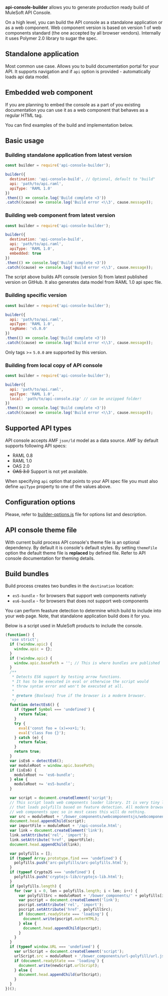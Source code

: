 __api-console-builder__ allows you to generate production ready build of MuleSoft API Console.

On a high level, you can build the API console as a standalone application
or as a web component. Web component version is based on version 1 of web components
standard (the one accepted by all browser vendors). Internally it uses
Polymer 2.0 library to sugar the spec.

## Standalone application

Most common use case. Allows you to build documentation portal for your API.
It supports navigation and if `api` option is provided - automatically loads
api data model.

## Embedded web component

If you are planning to embed the console as a part of you existing documentation
you can use it as a web component that behaves as a regular HTML tag.

You can find examples of the build and implementation below.

## Basic usage

### Building standalone application from latest version

```javascript
const builder = require('api-console-builder');

builder({
  destination: 'api-console-build', // Optional, default to "build"
  api: 'path/to/api.raml',
  apiType: 'RAML 1.0'
})
.then(() => console.log('Build complete <3'))
.catch((cause) => console.log('Build error <\\3', cause.message));
```

### Building web component from latest version

```javascript
const builder = require('api-console-builder');

builder({
  destination: 'api-console-build',
  api: 'path/to/api.raml',
  apiType: 'RAML 1.0',
  embedded: true
})
.then(() => console.log('Build complete <3'))
.catch((cause) => console.log('Build error <\\3', cause.message));
```

The script above builds API console (version 5) from latest published version
on GitHub. It also generates data model from RAML 1.0 api spec file.

### Building specific version

```javascript
const builder = require('api-console-builder');

builder({
  api: 'path/to/api.raml',
  apiType: 'RAML 1.0',
  tagName: 'v5.0.0'
})
.then(() => console.log('Build complete <3'))
.catch((cause) => console.log('Build error <\\3', cause.message));
```

Only tags >= `5.0.0` are supported by this version.

### Building from local copy of API console

```javascript
const builder = require('api-console-builder');

builder({
  api: 'path/to/api.raml',
  apiType: 'RAML 1.0',
  local: 'path/to/api-console.zip' // can be unzipped folder!
})
.then(() => console.log('Build complete <3'))
.catch((cause) => console.log('Build error <\\3', cause.message));
```

## Supported API types

API console accepts AMF `json/ld` model as a data source. AMF by default supports
following API specs:
-   RAML 0.8
-   RAML 1.0
-   OAS 2.0
-   ~~OAS 3.0~~ Support is not yet available.

When specifying `api` option that points to your API spec file you must also
define `apiType` property to one of the values above.

## Configuration options

Please, refer to [builder-options.js](lib/builder-options.js) file for options
list and description.

## API console theme file

With current build process API console's theme file is an optional dependency.
By default it is console's default styles. By setting `themeFile` option
the default theme file is __replaced__ by defined file. Refer to API console
documentation for theming details.

## Build bundles

Build process creates two bundles in the `destination` location:
-   `es5-bundle` - for browsers that support web components natively
-   `es6-bundle` - for browsers that does not support web components

You can perform feasture detection to determine which build to include into
your web page. Note, that standalone application build does it for you.

Below is a script used in MuleSoft products to include the console.

```javascript
(function() {
  'use strict';
  if (!window.apic) {
    window.apic = {};
  }
  if (!window.apic) {
    window.apic.basePath = ''; // This is where bundles are published
  }
  /**
   * Detects ES6 support by testing arrow functions.
   * It has to be executed in eval or otherwise the script would
   * throw syntax error and won't be executed at all.
   *
   * @return {Boolean} True if the browser is a moderm browser.
   */
  function detectEs6() {
    if (typeof Symbol === 'undefined') {
      return false;
    }
    try {
      eval('const foo = (x)=>x+1;');
      eval('class Foo {}');
    } catch (e) {
      return false;
    }
    return true;
  }
  var isEs6 = detectEs6();
  var moduleRoot = window.apic.basePath;
  if (isEs6) {
    moduleRoot += 'es6-bundle';
  } else {
    moduleRoot += 'es5-bundle';
  }

  var script = document.createElement('script');
  // This script loads web components loader library. It is very tiny library
  // that loads polyfills based on feature detection. All moderm browsers support
  // web components spec so in most cases this will do nothing.
  var src = moduleRoot + '/bower_components/webcomponentsjs/webcomponents-loader.js';
  document.head.appendChild(script);
  var importFile = moduleRoot + '/api-console.html';
  var link = document.createElement('link');
  link.setAttribute('rel', 'import');
  link.setAttribute('href', importFile);
  document.head.appendChild(link);

  var polyfills = [];
  if (typeof Array.prototype.find === 'undefined') {
    polyfills.push('arc-polyfills/arc-polyfills.html');
  }
  if (typeof CryptoJS === 'undefined') {
    polyfills.push('cryptojs-lib/cryptojs-lib.html');
  }
  if (polyfills.length) {
    for (var i = 0, len = polyfills.length; i < len; i++) {
      var polyfillSrc = moduleRoot + '/bower_components/' + polyfills[i];
      var pscript = document.createElement('link');
      pscript.setAttribute('rel', 'import');
      pscript.setAttribute('href', polyfillSrc);
      if (document.readyState === 'loading') {
        document.write(pscript.outerHTML);
      } else {
        document.head.appendChild(pscript);
      }
    }
  }
  if (typeof window.URL === 'undefined') {
    var urlScript = document.createElement('script');
    urlScript.src = moduleRoot + '/bower_components/url-polyfill/url.js';
    if (document.readyState === 'loading') {
      document.write(newScript.urlScript);
    } else {
      document.head.appendChild(urlScript);
    }
  }
})();
```
